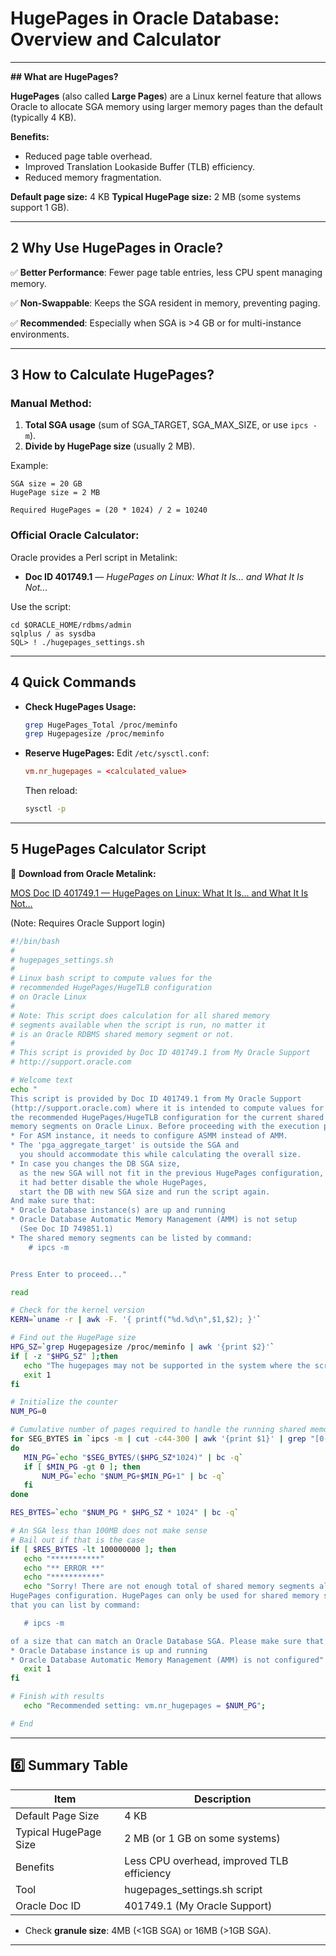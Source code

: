 # **HugePages in Oracle Database: Overview and Calculator**

---

****## What are HugePages?****

**HugePages** (also called **Large Pages**) are a Linux kernel feature that allows Oracle to allocate SGA memory using larger memory pages than the default (typically 4 KB).

**Benefits:**

* Reduced page table overhead.
* Improved Translation Lookaside Buffer (TLB) efficiency.
* Reduced memory fragmentation.

**Default page size:** 4 KB
**Typical HugePage size:** 2 MB (some systems support 1 GB).

---

## 2️ Why Use HugePages in Oracle?

✅ **Better Performance**: Fewer page table entries, less CPU spent managing memory.

✅ **Non-Swappable**: Keeps the SGA resident in memory, preventing paging.

✅ **Recommended**: Especially when SGA is >4 GB or for multi-instance environments.

---

## 3️ How to Calculate HugePages?

### Manual Method:

1. **Total SGA usage** (sum of SGA\_TARGET, SGA\_MAX\_SIZE, or use `ipcs -m`).
2. **Divide by HugePage size** (usually 2 MB).

Example:

```
SGA size = 20 GB
HugePage size = 2 MB

Required HugePages = (20 * 1024) / 2 = 10240
```

### Official Oracle Calculator:

Oracle provides a Perl script in Metalink:

* **Doc ID 401749.1** — *HugePages on Linux: What It Is... and What It Is Not...*

Use the script:

```
cd $ORACLE_HOME/rdbms/admin
sqlplus / as sysdba
SQL> ! ./hugepages_settings.sh
```

---

## 4️ Quick Commands

* **Check HugePages Usage:**

  ```bash
  grep HugePages_Total /proc/meminfo
  grep Hugepagesize /proc/meminfo
  ```

* **Reserve HugePages:**
  Edit `/etc/sysctl.conf`:

  ```conf
  vm.nr_hugepages = <calculated_value>
  ```

  Then reload:

  ```bash
  sysctl -p
  ```

---

## 5️ HugePages Calculator Script

🔗 **Download from Oracle Metalink:**

[MOS Doc ID 401749.1 — HugePages on Linux: What It Is... and What It Is Not...](https://support.oracle.com/epmos/faces/DocumentDisplay?id=401749.1)

(Note: Requires Oracle Support login)
 ```bash
#!/bin/bash
#
# hugepages_settings.sh
#
# Linux bash script to compute values for the
# recommended HugePages/HugeTLB configuration
# on Oracle Linux
#
# Note: This script does calculation for all shared memory
# segments available when the script is run, no matter it
# is an Oracle RDBMS shared memory segment or not.
#
# This script is provided by Doc ID 401749.1 from My Oracle Support
# http://support.oracle.com

# Welcome text
echo "
This script is provided by Doc ID 401749.1 from My Oracle Support
(http://support.oracle.com) where it is intended to compute values for
the recommended HugePages/HugeTLB configuration for the current shared
memory segments on Oracle Linux. Before proceeding with the execution please note following:
 * For ASM instance, it needs to configure ASMM instead of AMM.
 * The 'pga_aggregate_target' is outside the SGA and
   you should accommodate this while calculating the overall size.
 * In case you changes the DB SGA size,
   as the new SGA will not fit in the previous HugePages configuration,
   it had better disable the whole HugePages,
   start the DB with new SGA size and run the script again.
And make sure that:
 * Oracle Database instance(s) are up and running
 * Oracle Database Automatic Memory Management (AMM) is not setup
   (See Doc ID 749851.1)
 * The shared memory segments can be listed by command:
     # ipcs -m


Press Enter to proceed..."

read

# Check for the kernel version
KERN=`uname -r | awk -F. '{ printf("%d.%d\n",$1,$2); }'`

# Find out the HugePage size
HPG_SZ=`grep Hugepagesize /proc/meminfo | awk '{print $2}'`
if [ -z "$HPG_SZ" ];then
    echo "The hugepages may not be supported in the system where the script is being executed."
    exit 1
fi

# Initialize the counter
NUM_PG=0

# Cumulative number of pages required to handle the running shared memory segments
for SEG_BYTES in `ipcs -m | cut -c44-300 | awk '{print $1}' | grep "[0-9][0-9]*"`
do
    MIN_PG=`echo "$SEG_BYTES/($HPG_SZ*1024)" | bc -q`
    if [ $MIN_PG -gt 0 ]; then
        NUM_PG=`echo "$NUM_PG+$MIN_PG+1" | bc -q`
    fi
done

RES_BYTES=`echo "$NUM_PG * $HPG_SZ * 1024" | bc -q`

# An SGA less than 100MB does not make sense
# Bail out if that is the case
if [ $RES_BYTES -lt 100000000 ]; then
    echo "***********"
    echo "** ERROR **"
    echo "***********"
    echo "Sorry! There are not enough total of shared memory segments allocated for
HugePages configuration. HugePages can only be used for shared memory segments
that you can list by command:

    # ipcs -m

of a size that can match an Oracle Database SGA. Please make sure that:
 * Oracle Database instance is up and running
 * Oracle Database Automatic Memory Management (AMM) is not configured"
    exit 1
fi

# Finish with results
    echo "Recommended setting: vm.nr_hugepages = $NUM_PG";

# End
  ```
---

## 6️⃣ Summary Table

| Item                  | Description                                |
| --------------------- | ------------------------------------------ |
| Default Page Size     | 4 KB                                       |
| Typical HugePage Size | 2 MB (or 1 GB on some systems)             |
| Benefits              | Less CPU overhead, improved TLB efficiency |
| Tool                  | hugepages\_settings.sh script              |
| Oracle Doc ID         | 401749.1 (My Oracle Support)               |



* Check **granule size**: 4MB (<1GB SGA) or 16MB (>1GB SGA).

---
